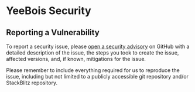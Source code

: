 # YeeBois Security

## Reporting a Vulnerability

To report a security issue, please [open a security advisory](https://github.com/codedank/yeebois/security/advisories/new) on GitHub with a detailed description of the issue, the steps you took to create the issue, affected versions, and, if known, mitigations for the issue.

Please remember to include everything required for us to reproduce the issue, including but not limited to a publicly accessible git repository and/or StackBlitz repository.
